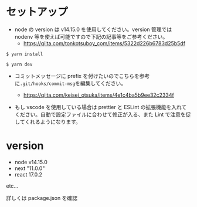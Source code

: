 # セットアップ

- node の version は v14.15.0 を使用してください。version 管理では nodenv 等を使えば可能ですので下記の記事等をご参考ください。
  - https://qiita.com/tonkotsuboy_com/items/5322d226b6783d25b5df

```
$ yarn install
```

```
$ yarn dev
```

- コミットメッセージに prefix を付けたいのでこちらを参考に`.git/hooks/commit-msg`を編集してください。

  - https://qiita.com/keisei_otsuka/items/4e1c4ba5b9ee32c2334f

- もし vscode を使用している場合は prettier と ESLint の拡張機能を入れてください。自動で設定ファイルに合わせて修正が入る、また Lint で注意を促してくれるようになります。

# version

- node v14.15.0
- next "11.0.0"
- react 17.0.2

etc...

詳しくは package.json を確認

